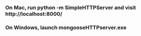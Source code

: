 ### On Mac, run python -m SimpleHTTPServer and visit http://localhost:8000/

### On Windows, launch mongooseHTTPserver.exe